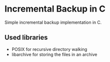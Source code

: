 # Incremental Backup in C

Simple incremental backup implementation in C.

## Used libraries

* POSIX for recursive directory walking
* libarchive for storing the files in an archive